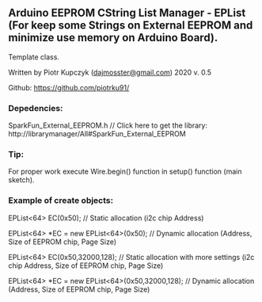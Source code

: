
## Arduino EEPROM CString List Manager - EPList (For keep some Strings on External EEPROM and minimize use memory on Arduino Board).


Template class.

Written by Piotr Kupczyk (dajmosster@gmail.com) 
2020
v. 0.5

Github: https://github.com/piotrku91/

### Depedencies:

SparkFun_External_EEPROM.h // Click here to get the library: http://librarymanager/All#SparkFun_External_EEPROM

### Tip:

For proper work execute Wire.begin() function in setup() function (main sketch).

### Example of create objects:

EPList<64> EC(0x50); // Static allocation (i2c chip Address)

EPList<64> *EC = new EPList<64>(0x50); // Dynamic allocation (Address, Size of EEPROM chip, Page Size)


EPList<64> EC(0x50,32000,128); // Static allocation with more settings (i2c chip Address, Size of EEPROM chip, Page Size)

EPList<64> *EC = new EPList<64>(0x50,32000,128); // Dynamic allocation (Address, Size of EEPROM chip, Page Size)

